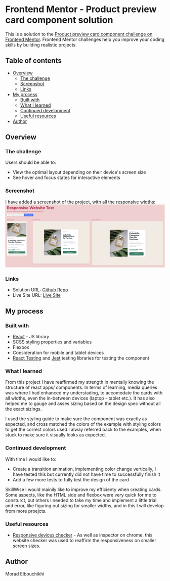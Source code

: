 # Frontend Mentor - Product preview card component solution

This is a solution to the [Product preview card component challenge on Frontend Mentor](https://www.frontendmentor.io/challenges/product-preview-card-component-GO7UmttRfa). Frontend Mentor challenges help you improve your coding skills by building realistic projects.

## Table of contents

- [Overview](#overview)
  - [The challenge](#the-challenge)
  - [Screenshot](#screenshot)
  - [Links](#links)
- [My process](#my-process)
  - [Built with](#built-with)
  - [What I learned](#what-i-learned)
  - [Continued development](#continued-development)
  - [Useful resources](#useful-resources)
- [Author](#author)

## Overview

### The challenge

Users should be able to:

- View the optimal layout depending on their device's screen size
- See hover and focus states for interactive elements

### Screenshot

I have added a screenshot of the project, with all the responsive widths:
![Responsive Screenshot](src\assets\images\responsive-project.png)

### Links

- Solution URL: [Github Repo](https://github.com/Morad17/fe-product-assignment/tree/master/react-product-card)
- Live Site URL: [Live Site](https://fe-project-assaignment.netlify.app/)

## My process

### Built with

- [React](https://reactjs.org/) - JS library
- SCSS styling properties and variables
- Flexbox
- Consideration for mobile and tablet devices
- [React Testing](https://testing-library.com/docs/react-testing-library/intro/) and [Jest](https://jestjs.io/) testing libraries for testing the component

### What I learned

From this project I have reaffirmed my strength in mentally knowing the structure of react apps/ components. In terms of learning, media queries was where I had enhanced my understading, to accomodate the cards with all widths, even the in-between devices (laptop - tablet etc.). It has also helped me to gauge and asses sizing based on the design spec without all the exact sizings.

I used the styling guide to make sure the component was exactly as expected, and cross matched the colors of the example with styling colors to get the correct colors used.I alway referred back to the examples, when stuck to make sure it visually looks as expected.

### Continued development

With time I would like to:

- Create a transition animation, implementing color change vertically, I have tested this but currently did not have time to successfully finish it
- Add a few more tests to fully test the design of the card

SkillWise I would mainily like to improve my efficienty when creating cards. Some aspects, like the HTML side and flexbox were very quick for me to consturct, but others I needed to take my time and implement a little trial and error, like figuring out sizing for smaller widths, and in this I will develop from more proejcts.

### Useful resources

- [Responsive devices checker](https://usepastel.com/responsive-website-test) - As well as inspector on chrome, this website checker was used to reaffirm the responsiveness on smaller screen sizes.

## Author

Morad Elbouchikhi
